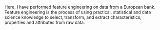 Here, I have performed feature engineering on data from a European bank. Feature engineering is the process of using practical, statistical and data science knowledge to select, transform, and extract characteristics, properties and attributes from raw data.
